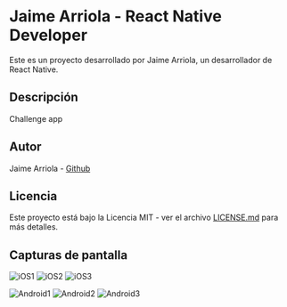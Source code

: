 # Jaime Arriola - React Native Developer

Este es un proyecto desarrollado por Jaime Arriola, un desarrollador de React Native.

## Descripción

Challenge app

## Autor

Jaime Arriola - [Github](https://github.com/TU_USUARIO_DE_GITHUB)

## Licencia

Este proyecto está bajo la Licencia MIT - ver el archivo [LICENSE.md](LICENSE.md) para más detalles.

## Capturas de pantalla

![iOS1](./assets/IMG_5881.PNG)
![iOS2](./assets/IMG_5882.PNG)
![iOS3](./assets/IMG_5883.PNG)

![Android1](./assets/Screenshot_2023-04-15-10-10-19-80_f73b71075b1de7323614b647fe394240.jpg)
![Android2](./assets/Screenshot_2023-04-15-10-10-23-56_f73b71075b1de7323614b647fe394240.jpg)
![Android3](./assets/Screenshot_2023-04-15-10-10-26-72_f73b71075b1de7323614b647fe394240.jpg)
